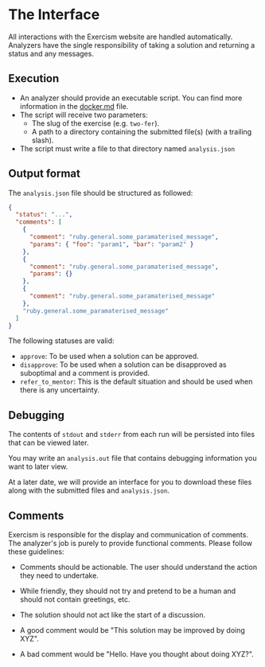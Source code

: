 # The Interface

All interactions with the Exercism website are handled automatically. Analyzers have the single responsibility of taking a solution and returning a status and any messages.

## Execution

- An analyzer should provide an executable script. You can find more information in the [docker.md](../docker.md) file.
- The script will receive two parameters:
  - The slug of the exercise (e.g. `two-fer`).
  - A path to a directory containing the submitted file(s) (with a trailing slash).
- The script must write a file to that directory named `analysis.json`

## Output format

The `analysis.json` file should be structured as followed:

```json
{
  "status": "...",
  "comments": [
    {
      "comment": "ruby.general.some_paramaterised_message",
      "params": { "foo": "param1", "bar": "param2" }
    },
    {
      "comment": "ruby.general.some_paramaterised_message",
      "params": {}
    },
    {
      "comment": "ruby.general.some_paramaterised_message"
    },
    "ruby.general.some_paramaterised_message"
  ]
}
```

The following statuses are valid:

- `approve`: To be used when a solution can be approved.
- `disapprove`: To be used when a solution can be disapproved as suboptimal and a comment is provided.
- `refer_to_mentor`: This is the default situation and should be used when there is any uncertainty.

## Debugging

The contents of `stdout` and `stderr` from each run will be persisted into files that can be viewed later.

You may write an `analysis.out` file that contains debugging information you want to later view.

At a later date, we will provide an interface for you to download these files along with the submitted files and `analysis.json`.

## Comments

Exercism is responsible for the display and communication of comments. The analyzer's job is purely to provide functional comments. Please follow these guidelines:

- Comments should be actionable. The user should understand the action they need to undertake.
- While friendly, they should not try and pretend to be a human and should not contain greetings, etc.
- The solution should not act like the start of a discussion.

- A good comment would be "This solution may be improved by doing XYZ".
- A bad comment would be "Hello. Have you thought about doing XYZ?".
